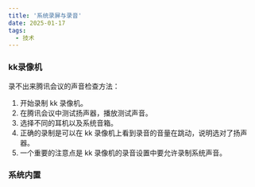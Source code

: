 ```yaml
---
title: '系统录屏与录音'
date: 2025-01-17
tags:
  - 技术
---
```


### kk录像机

录不出来腾讯会议的声音检查方法：

1. 开始录制 kk 录像机。
2. 在腾讯会议中测试扬声器，播放测试声音。
3. 选择不同的耳机以及系统音箱。
4. 正确的录制是可以在 kk 录像机上看到录音的音量在跳动，说明选对了扬声器。
5. 一个重要的注意点是 kk 录像机的录音设置中要允许录制系统声音。

### 系统内置